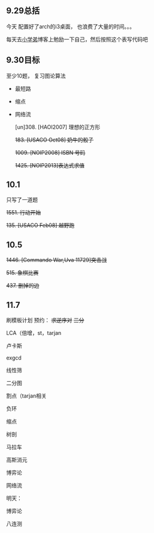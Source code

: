 ## 9.29总括

今天 配置好了arch的i3桌面， 也浪费了大量的时间。。。

每天去[小学弟](https://poweroi.github.io/)博客上勉励一下自己，然后按照这个表写代码吧

## 9.30目标

至少10题， 复习图论算法

* 最短路

* 缩点

* 网络流



  [un]308. [HAOI2007] 理想的正方形

  ~~183. [USACO Oct08] 奶牛的骰子~~

  ~~1009. [NOIP2008] ISBN 号码~~

  ~~1425. [NOIP2013]表达式求值~~

## 10.1
 只写了一道题

~~1551. 行动开始~~

~~135. [USACO Feb08] 越野跑~~

## 10.5

~~1446. [Commando War,Uva 11729]突击战~~

~~515. 象棋比赛~~

~~437. 删掉的边~~
## 11.7

刷模板计划
预约：
~~求逆序对~~
~~三分~~

LCA（倍增，st，tarjan

卢卡斯

exgcd

线性筛

二分图

割点（tarjan相关

负环

缩点

树剖

马拉车

高斯消元

博弈论

网络流

明天：

博弈论

八连测